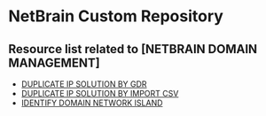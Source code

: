 # NetBrain Custom Repository

## Resource list related to [NETBRAIN DOMAIN MANAGEMENT]


* [DUPLICATE IP SOLUTION BY GDR](duplicate%20ip%20solution%20by%20GDR/)
* [DUPLICATE IP SOLUTION BY IMPORT CSV](duplicate%20ip%20solution%20by%20import%20csv/)
* [IDENTIFY DOMAIN NETWORK ISLAND](identify%20domain%20network%20island/)
